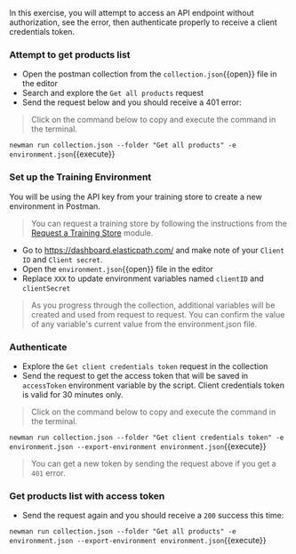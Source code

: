 In this exercise, you will attempt to access an API endpoint without authorization, see the error, then authenticate properly to receive a client credentials token. 

### Attempt to get products list

* Open the postman collection from the `collection.json`{{open}} file in the editor
* Search and explore the `Get all products` request
* Send the request below and you should receive a 401 error:
>Click on the command below to copy and execute the command in the terminal.

`newman run collection.json --folder "Get all products" -e environment.json`{{execute}}

### Set up the Training Environment

You will be using the API key from your training store to create a new environment in Postman.

>You can request a training store by following the instructions from the [Request a Training Store](https://elasticpath-customer.okta.com/app/litmos/exknrryohFKR6waw9356/sso/saml?RelayState=http://education.elasticpath.com/course/1913632) module.

* Go to https://dashboard.elasticpath.com/ and make note of your `Client ID` and `Client secret`.
* Open the `environment.json`{{open}} file in the editor
* Replace `XXX` to update environment variables named `clientID` and `clientSecret`

> As you progress through the collection, additional variables will be created and used from request to request. You can confirm the value of any variable's current value from the environment.json file.

### Authenticate

* Explore the `Get client credentials token` request in the collection
* Send the request to get the access token that will be saved in `accessToken` environment variable by the script. Client credentials token is valid for 30 minutes only.
>Click on the command below to copy and execute the command in the terminal.

`newman run collection.json --folder "Get client credentials token" -e environment.json --export-environment environment.json`{{execute}}

> You can get a new token by sending the request above if you get a `401` error.

### Get products list with access token

* Send the request again and you should receive a `200` success this time: 

`newman run collection.json --folder "Get all products" -e environment.json --export-environment environment.json`{{execute}}